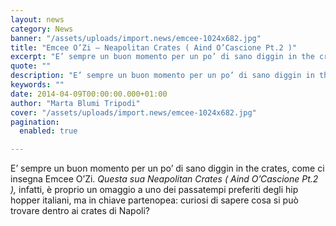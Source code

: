 ```yaml
---
layout: news
category: News
banner: "/assets/uploads/import.news/emcee-1024x682.jpg"
title: "Emcee O’Zi – Neapolitan Crates ( Aind O’Cascione Pt.2 )"
excerpt: "E’ sempre un buon momento per un po’ di sano diggin in the crates, come ci insegna Emcee O’Zi. Questa sua Neapolitan Crates ( Aind O’Cascione Pt.2 ), infatti, è proprio un omaggio a uno dei passatempi preferiti degli hip hopper italiani, ma in chiave partenopea: curiosi di sapere cosa si può trovare dentro ai crates di [&hellip"
quote: ""
description: "E’ sempre un buon momento per un po’ di sano diggin in the crates, come ci insegna Emcee O’Zi. Questa sua Neapolitan Crates ( Aind O’Cascione Pt.2 ), infatti, è proprio un omaggio a uno dei passatempi preferiti degli hip hopper italiani, ma in chiave partenopea: curiosi di sapere cosa si può trovare dentro ai crates di [&hellip"
keywords: ""
date: 2014-04-09T00:00:00.000+01:00
author: "Marta Blumi Tripodi"
cover: "/assets/uploads/import.news/emcee-1024x682.jpg"
pagination:
  enabled: true

---
```


[](https://hotmc.com/wp-content/uploads/2014/01/emcee.jpg)

E’ sempre un buon momento per un po’ di sano diggin in the crates, come ci insegna Emcee O’Zi. _Questa sua Neapolitan Crates ( Aind O’Cascione Pt.2 ),_ infatti, è proprio un omaggio a uno dei passatempi preferiti degli hip hopper italiani, ma in chiave partenopea: curiosi di sapere cosa si può trovare dentro ai crates di Napoli?